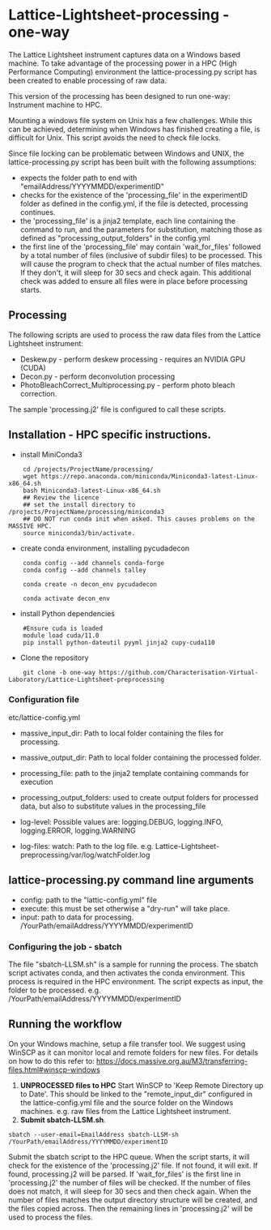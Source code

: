 # Lattice-Lightsheet-processing - one-way

The Lattice Lightsheet instrument captures data on a Windows based machine. To
take advantage of the processing power in a HPC (High Performance Computing) 
environment the lattice-processing.py script has been created to enable 
processing of raw data.

This version of the processing has been designed to run one-way: Instrument machine to HPC.

Mounting a windows file system on Unix has a few challenges. While this can be achieved, 
determining when Windows has finished creating a file, is difficult for Unix. This script
avoids the need to check file locks.

Since file locking can be problematic between Windows and UNIX, the 
lattice-processing.py script has been built with the following assumptions:
 - expects the folder path to end with "emailAddress/YYYYMMDD/experimentID"
 - checks for the existence of the 'processing_file' in the experimentID folder as
   defined in the config.yml, if the file is detected, processing continues.
 - the 'processing_file' is a jinja2 template, each line containing the command to run, and the parameters
   for substitution, matching those as defined as "processing_output_folders" in the config.yml
 - the first line of the 'processing_file' may contain 'wait_for_files' followed by a total number
   of files (inclusive of subdir files) to be processed. This will cause the program to check that the actual number
   of files matches. If they don't, it will sleep for 30 secs and check again. This additional check was added to ensure 
   all files were in place before processing starts.

## Processing 
The following scripts are used to process the raw data files from the Lattice Lightsheet instrument:
- Deskew.py - perform deskew processing - requires an NVIDIA GPU (CUDA)
- Decon.py  - perform deconvolution processing
- PhotoBleachCorrect_Multiprocessing.py - perform photo bleach correction.

The sample 'processing.j2' file is configured to call these scripts.

## Installation - HPC specific instructions.
- install MiniConda3
```
    cd /projects/ProjectName/processing/
    wget https://repo.anaconda.com/miniconda/Miniconda3-latest-Linux-x86_64.sh
    bash Miniconda3-latest-Linux-x86_64.sh   
    ## Review the licence
    ## set the install directory to /projects/ProjectName/processing/miniconda3
    ## DO NOT run conda init when asked. This causes problems on the MASSIVE HPC.
    source miniconda3/bin/activate.
```
- create conda environment, installing pycudadecon
```
    conda config --add channels conda-forge
    conda config --add channels talley
 
    conda create -n decon_env pycudadecon

    conda activate decon_env    
```

- install Python dependencies
```
    #Ensure cuda is loaded 
    module load cuda/11.0
    pip install python-dateutil pyyml jinja2 cupy-cuda110
```

- Clone the repository
```
    git clone -b one-way https://github.com/Characterisation-Virtual-Laboratory/Lattice-Lightsheet-preprocessing
```

### Configuration file  
etc/lattice-config.yml

- massive_input_dir:  Path to local folder containing the files for processing. 
- massive_output_dir: Path to local folder containing the processed folder.

- processing_file: path to the jinja2 template containing commands for execution
- processing_output_folders: used to create output folders for processed data, but also to substitute values
  in the processing_file

- log-level: Possible values are: logging.DEBUG, logging.INFO, logging.ERROR, logging.WARNING
- log-files:
    watch: Path to the log file. e.g. Lattice-Lightsheet-preprocessing/var/log/watchFolder.log

## lattice-processing.py command line arguments
- config:  path to the "lattic-config.yml" file
- execute: this must be set otherwise a "dry-run" will take place.
- input:   path to data for processing. /YourPath/emailAddress/YYYYMMDD/experimentID

### Configuring the job - sbatch

The file "sbatch-LLSM.sh" is a sample for running the process. The sbatch script activates conda, and then
activates the conda environment. This process is required in the HPC environment. 
The script expects as input, the folder to be processed. e.g. /YourPath/emailAddress/YYYYMMDD/experimentID

## Running the workflow

On your Windows machine, setup a file transfer tool. We suggest using WinSCP as it
can monitor local and remote folders for new files. For details on how to do 
this refer to: https://docs.massive.org.au/M3/transferring-files.html#winscp-windows

1. **UNPROCESSED files to HPC**
    Start WinSCP to 'Keep Remote Directory up to Date'. This should be linked to the "remote_input_dir"
configured in the lattice-config.yml file and the source folder on the Windows machines. e.g. raw files from
the Lattice Lightsheet instrument.  
2. **Submit sbatch-LLSM.sh**. 

```sbatch --user-email=EmailAddress sbatch-LLSM-sh /YourPath/emailAddress/YYYYMMDD/experimentID```

Submit the sbatch script to the HPC queue. When the script starts, it will
check for the existence of the 'processing.j2' file. If not found, it will exit. If found, processing.j2 will 
be parsed. If 'wait_for_files' is the first line in 'processing.j2' the number of files will be checked. If the 
number of files does not match, it will sleep for 30 secs and then check again. When the number of files matches
the output directory structure will be created, and the files copied across. Then the remaining lines in 'processing.j2'
will be used to process the files.
